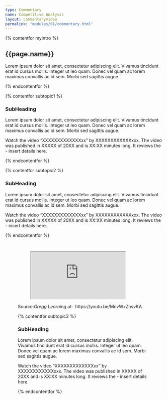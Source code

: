 ```yaml
---
type: Commentary
name: Competitive Analysis
layout: commentaryvideo
permalink: "modules/01/commentary.html"
---
```


{% contentfor myintro %}

## {{page.name}}

Lorem ipsum dolor sit amet, consectetur adipiscing elit. Vivamus tincidunt erat id cursus mollis. Integer ut leo quam. Donec vel quam ac lorem maximus convallis ac id sem. Morbi sed sagittis augue.

{% endcontentfor %}

{% contentfor subtopic1 %}

### SubHeading

Lorem ipsum dolor sit amet, consectetur adipiscing elit. Vivamus tincidunt erat id cursus mollis. Integer ut leo quam. Donec vel quam ac lorem maximus convallis ac id sem. Morbi sed sagittis augue. 

Watch the video “XXXXXXXXXXXXXxx” by XXXXXXXXXXXXxxx. The video was published in XXXXX of 20XX and is XX:XX minutes long. It reviews the  - insert details here.

{% endcontentfor %}

{% contentfor subtopic2 %}

### SubHeading

Lorem ipsum dolor sit amet, consectetur adipiscing elit. Vivamus tincidunt erat id cursus mollis. Integer ut leo quam. Donec vel quam ac lorem maximus convallis ac id sem. Morbi sed sagittis augue. 

Watch the video “XXXXXXXXXXXXXxx” by XXXXXXXXXXXXxxx. The video was published in XXXXX of 20XX and is XX:XX minutes long. It reviews the  - insert details here.

{% endcontentfor %}

<!-- blank line -->
<figure class="video_container" style="float:right">
    <figure class="iframe">
        <div class="embed-responsive embed-responsive-16by9">
            <iframe src="https://www.youtube.com/embed/Ptk_1Dc2iPY" class="embed-responsive-item" target="_blank" allowfullscreen="true" title="xxxxxxxxxxxx? by xxxxxxxxxxxx" ></iframe>
            </div>
        </figure>
        <figcaption class="figure-caption">Source:<cite>Gregg Learning</cite>&nbsp;at:&nbsp; https://youtu.be/MnvWxZhsvKA</figcaption>
    </div>
<!-- blank line -->

{% contentfor subtopic3 %}

### SubHeading

Lorem ipsum dolor sit amet, consectetur adipiscing elit. Vivamus tincidunt erat id cursus mollis. Integer ut leo quam. Donec vel quam ac lorem maximus convallis ac id sem. Morbi sed sagittis augue. 

Watch the video “XXXXXXXXXXXXXxx” by XXXXXXXXXXXXxxx. The video was published in XXXXX of 20XX and is XX:XX minutes long. It reviews the  - insert details here.

{% endcontentfor %}







